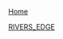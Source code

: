 [Home](https://CourtSC.github.io)

[RIVERS_EDGE](https://CourtSC.github.io/data\Locations/RIVERS_EDGE.html)
